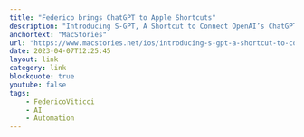```yaml
---
title: "Federico brings ChatGPT to Apple Shortcuts"
description: "Introducing S-GPT, A Shortcut to Connect OpenAI’s ChatGPT with Native Features of Apple’s Operating Systems."
anchortext: "MacStories"
url: "https://www.macstories.net/ios/introducing-s-gpt-a-shortcut-to-connect-openais-chatgpt-with-native-features-of-apples-operating-systems/"
date: 2023-04-07T12:25:45
layout: link
category: link
blockquote: true
youtube: false
tags:
    - FedericoViticci
    - AI
    - Automation
---
```


